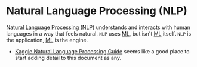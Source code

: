# Natural Language Processing (NLP)
[Natural Language Processing (NLP)](https://www.geeksforgeeks.org/nlp/natural-language-processing-nlp-tutorial/) understands and interacts with human languages in a way that feels natural. `NLP` uses [ML](./ml.md), but isn't [ML](./ml.md) itself. `NLP` is the application, [ML](./ml.md) is the engine.
- [Kaggle Natural Language Processing Guide](https://www.kaggle.com/learn-guide/natural-language-processing) seems like a good place to start adding detail to this document as any.